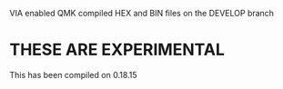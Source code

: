 VIA enabled QMK compiled HEX and BIN files on the DEVELOP branch

# THESE ARE EXPERIMENTAL 

 This has been compiled on 0.18.15
